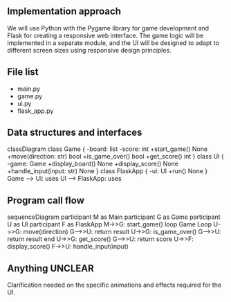 ## Implementation approach

We will use Python with the Pygame library for game development and Flask for creating a responsive web interface. The game logic will be implemented in a separate module, and the UI will be designed to adapt to different screen sizes using responsive design principles.

## File list

- main.py
- game.py
- ui.py
- flask_app.py

## Data structures and interfaces


classDiagram
    class Game {
        -board: list
        -score: int
        +start_game() None
        +move(direction: str) bool
        +is_game_over() bool
        +get_score() int
    }
    class UI {
        -game: Game
        +display_board() None
        +display_score() None
        +handle_input(input: str) None
    }
    class FlaskApp {
        -ui: UI
        +run() None
    }
    Game --> UI: uses
    UI --> FlaskApp: uses


## Program call flow


sequenceDiagram
    participant M as Main
    participant G as Game
    participant U as UI
    participant F as FlaskApp
    M->>G: start_game()
    loop Game Loop
        U->>G: move(direction)
        G-->>U: return result
        U->>G: is_game_over()
        G-->>U: return result
    end
    U->>G: get_score()
    G-->>U: return score
    U->>F: display_score()
    F->>U: handle_input(input)


## Anything UNCLEAR

Clarification needed on the specific animations and effects required for the UI.

